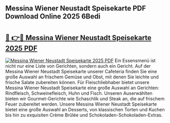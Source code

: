 ## Messina Wiener Neustadt Speisekarte PDF Download Online 2025 6Bedi

# <h2><a href="http://gcef75.nevu.top/?p=Messina+Wiener+Neustadt+Speisekarte">🔗 👉🔴 Messina Wiener Neustadt Speisekarte 2025 PDF</a></h2>

[![Messina Wiener Neustadt Speisekarte 2025 PDF](https://i.imgur.com/dBaPXMq.png)](http://gcef75.nevu.top/?p=Messina+Wiener+Neustadt+Speisekarte)
Ein Essensmenü ist nicht nur eine Liste von Gerichten, sondern auch ein Gericht. Auf der Messina Wiener Neustadt Speisekarte unserer Cafeteria finden Sie eine große Auswahl an frischem Gemüse und Obst, mit denen Sie leichte und frische Salate zubereiten können. Für Fleischliebhaber bietet unsere Messina Wiener Neustadt Speisekarte eine große Auswahl an Gerichten: Rindfleisch, Schweinefleisch, Huhn und Fisch. Unseren Auserwählten bieten wir Gourmet-Gerichte wie Schaschlik und Steak an, die auf frischem Feuer zubereitet werden. Unsere Messina Wiener Neustadt Speisekarte bietet eine große Auswahl an Desserts, von klassischen Torten und Kuchen bis hin zu exquisiten Crème Brûlée und Schokoladen-Schokoladen-Extras.
